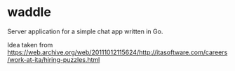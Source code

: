 # waddle
Server application for a simple chat app written in Go.

Idea taken from https://web.archive.org/web/20111012115624/http://itasoftware.com/careers/work-at-ita/hiring-puzzles.html

